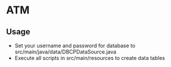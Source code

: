 # ATM
## Usage 
* Set your username and password for database to src/main/java/data/DBCPDataSource.java
* Execute all scripts in src/main/resources to create data tables 
